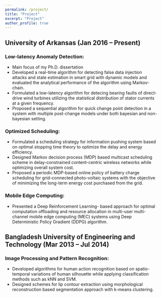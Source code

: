 ```yaml
---
permalink: /project/
title: "Project"
excerpt: "Project"
author_profile: true
---
```


## University of Arkansas (Jan 2016 – Present)

### Low-latency Anomaly Detection: 
- Main focus of my Ph.D. dissertation
- Developed a real-time algorithm for detecting false data injection attacks and state estimation in smart grid with dynamic models and evaluated the analytical performance of the algorithm using Markov-chain.
- Formulated a low-latency algorithm for detecing bearing faults of direct-drive wind turbines utilizing the statistical distribution of stator currents at a given frequency.
- Proposed a sequential algorithm for quick change point detection in a system with multiple post-change models under both bayesian and non-bayesian setting.

### Optimized Scheduling:
- Formulated a scheduling strategy for information pushing system based on optimal stopping time theory to optimize the delay and energy efficiency.
- Designed Markov decision process (MDP) based multicast scheduling scheme in delay-constrained content-centric wireless networks while optimizing overall system cost.
- Proposed a periodic MDP-based online policy of battery charge scheduling for grid-connected photo-voltaic systems with the objective of minimizing the long-term energy cost purchased from the grid. 

### Mobile Edge Computing:
- Presented a Deep Reinforcement Learning- based approach for optimal computation offloading and resource allocation in multi-user multi-channel mobile edge computing (MEC) systems using Deep Deterministic Policy Gradient (DDPG) algorithm. 

## Bangladesh University of Engineering and Technology (Mar 2013 – Jul 2014)

### Image Processing and Pattern Recognition:
- Developed algorithms for human action recognition based on spatio-temporal variations of human silhouette while applying classification methods such as kNN and SVM.
- Designed schemes for lip contour extraction using morphological reconstruction based segmentation approach with k-means clustering.
